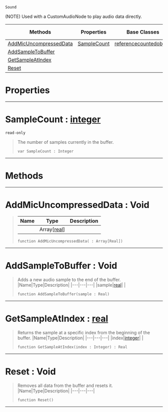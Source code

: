  `Sound`

(NOTE) Used with a CustomAudioNode to play audio data directly.

|Methods|Properties|Base Classes|Derived Classes|
|---|---|---|---|
|[ AddMicUncompressedData](https://github.com/zeroengineteam/ZeroDocs/blob/master/code_reference/class_reference/soundbuffer.markdown#addmicuncompresseddata-v)|[ SampleCount](https://github.com/zeroengineteam/ZeroDocs/blob/master/code_reference/class_reference/soundbuffer.markdown#samplecount-zero-engine)|[referencecountedobject](https://github.com/zeroengineteam/ZeroDocs/blob/master/code_reference/class_reference/referencecountedobject.markdown)| |
|[ AddSampleToBuffer](https://github.com/zeroengineteam/ZeroDocs/blob/master/code_reference/class_reference/soundbuffer.markdown#addsampletobuffer-void)| | | |
|[ GetSampleAtIndex](https://github.com/zeroengineteam/ZeroDocs/blob/master/code_reference/class_reference/soundbuffer.markdown#getsampleatindex-zero-en)| | | |
|[ Reset](https://github.com/zeroengineteam/ZeroDocs/blob/master/code_reference/class_reference/soundbuffer.markdown#reset-void)| | | |


 #  Properties


---  
 #  SampleCount : [integer](https://github.com/zeroengineteam/ZeroDocs/blob/master/code_reference/nada_base_types/integer.markdown)

 `read-only`

> The number of samples currently in the buffer.
> ``` lang=cpp, name=Nada
> var SampleCount : Integer


---  
 #  Methods


---  
 #  AddMicUncompressedData : Void

> 
> |Name|Type|Description|
> |---|---|---|
> ||Array[[real](https://github.com/zeroengineteam/ZeroDocs/blob/master/code_reference/nada_base_types/real.markdown)]| |
> ``` lang=cpp, name=Nada
> function AddMicUncompressedData( : Array[Real])
> ``` 


---  
 #  AddSampleToBuffer : Void

> Adds a new audio sample to the end of the buffer.
> |Name|Type|Description|
> |---|---|---|
> |sample|[real](https://github.com/zeroengineteam/ZeroDocs/blob/master/code_reference/nada_base_types/real.markdown)| |
> ``` lang=cpp, name=Nada
> function AddSampleToBuffer(sample : Real)
> ``` 


---  
 #  GetSampleAtIndex : [real](https://github.com/zeroengineteam/ZeroDocs/blob/master/code_reference/nada_base_types/real.markdown)

> Returns the sample at a specific index from the beginning of the buffer.
> |Name|Type|Description|
> |---|---|---|
> |index|[integer](https://github.com/zeroengineteam/ZeroDocs/blob/master/code_reference/nada_base_types/integer.markdown)| |
> ``` lang=cpp, name=Nada
> function GetSampleAtIndex(index : Integer) : Real
> ``` 


---  
 #  Reset : Void

> Removes all data from the buffer and resets it.
> |Name|Type|Description|
> |---|---|---|
> ``` lang=cpp, name=Nada
> function Reset()
> ``` 


---  
 

 